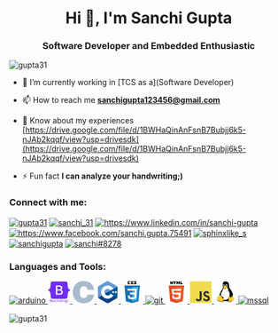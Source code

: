 <h1 align="center">Hi 👋, I'm Sanchi Gupta</h1>
<h3 align="center">Software Developer and Embedded Enthusiastic</h3>

<p align="left"> <img src="https://komarev.com/ghpvc/?username=gupta31&label=Profile%20views&color=0e75b6&style=flat" alt="gupta31" /> </p>

- 🔭 I’m currently working in [TCS as a](Software Developer)

- 📫 How to reach me **sanchigupta123456@gmail.com**

- 📄 Know about my experiences [https://drive.google.com/file/d/1BWHaQinAnFsnB7Bubjj6k5-nJAb2kqqf/view?usp=drivesdk](https://drive.google.com/file/d/1BWHaQinAnFsnB7Bubjj6k5-nJAb2kqqf/view?usp=drivesdk)

- ⚡ Fun fact **I can analyze your handwriting;)**

<h3 align="left">Connect with me:</h3>
<p align="left">
<a href="https://dev.to/gupta31" target="blank"><img align="center" src="https://cdn.jsdelivr.net/npm/simple-icons@3.0.1/icons/dev-dot-to.svg" alt="gupta31" height="30" width="40" /></a>
<a href="https://twitter.com/sanchi_31" target="blank"><img align="center" src="https://cdn.jsdelivr.net/npm/simple-icons@3.0.1/icons/twitter.svg" alt="sanchi_31" height="30" width="40" /></a>
<a href="https://linkedin.com/in/https://www.linkedin.com/in/sanchi-gupta" target="blank"><img align="center" src="https://cdn.jsdelivr.net/npm/simple-icons@3.0.1/icons/linkedin.svg" alt="https://www.linkedin.com/in/sanchi-gupta" height="30" width="40" /></a>
<a href="https://fb.com/https://www.facebook.com/sanchi.gupta.75491" target="blank"><img align="center" src="https://cdn.jsdelivr.net/npm/simple-icons@3.0.1/icons/facebook.svg" alt="https://www.facebook.com/sanchi.gupta.75491" height="30" width="40" /></a>
<a href="https://instagram.com/sphinxlike_s" target="blank"><img align="center" src="https://cdn.jsdelivr.net/npm/simple-icons@3.0.1/icons/instagram.svg" alt="sphinxlike_s" height="30" width="40" /></a>
<a href="https://www.hackerrank.com/sanchigupta" target="blank"><img align="center" src="https://cdn.jsdelivr.net/npm/simple-icons@3.0.1/icons/hackerrank.svg" alt="sanchigupta" height="30" width="40" /></a>
<a href="https://discord.gg/sanchi#8278" target="blank"><img align="center" src="https://cdn.jsdelivr.net/npm/simple-icons@3.0.1/icons/discord.svg" alt="sanchi#8278" height="30" width="40" /></a>
</p>

<h3 align="left">Languages and Tools:</h3>
<p align="left"> <a href="https://www.arduino.cc/" target="_blank"> <img src="https://cdn.worldvectorlogo.com/logos/arduino-1.svg" alt="arduino" width="40" height="40"/> </a> <a href="https://getbootstrap.com" target="_blank"> <img src="https://raw.githubusercontent.com/devicons/devicon/master/icons/bootstrap/bootstrap-plain-wordmark.svg" alt="bootstrap" width="40" height="40"/> </a> <a href="https://www.cprogramming.com/" target="_blank"> <img src="https://raw.githubusercontent.com/devicons/devicon/master/icons/c/c-original.svg" alt="c" width="40" height="40"/> </a> <a href="https://www.w3schools.com/cpp/" target="_blank"> <img src="https://raw.githubusercontent.com/devicons/devicon/master/icons/cplusplus/cplusplus-original.svg" alt="cplusplus" width="40" height="40"/> </a> <a href="https://www.w3schools.com/css/" target="_blank"> <img src="https://raw.githubusercontent.com/devicons/devicon/master/icons/css3/css3-original-wordmark.svg" alt="css3" width="40" height="40"/> </a> <a href="https://git-scm.com/" target="_blank"> <img src="https://www.vectorlogo.zone/logos/git-scm/git-scm-icon.svg" alt="git" width="40" height="40"/> </a> <a href="https://www.w3.org/html/" target="_blank"> <img src="https://raw.githubusercontent.com/devicons/devicon/master/icons/html5/html5-original-wordmark.svg" alt="html5" width="40" height="40"/> </a> <a href="https://developer.mozilla.org/en-US/docs/Web/JavaScript" target="_blank"> <img src="https://raw.githubusercontent.com/devicons/devicon/master/icons/javascript/javascript-original.svg" alt="javascript" width="40" height="40"/> </a> <a href="https://www.linux.org/" target="_blank"> <img src="https://raw.githubusercontent.com/devicons/devicon/master/icons/linux/linux-original.svg" alt="linux" width="40" height="40"/> </a> <a href="https://www.microsoft.com/en-us/sql-server" target="_blank"> <img src="https://cdn.worldvectorlogo.com/logos/microsoft-sql-server.svg" alt="mssql" width="40" height="40"/> </a> </p>

<p><img align="center" src="https://github-readme-stats.vercel.app/api/top-langs?username=gupta31&show_icons=true&locale=en&layout=compact" alt="gupta31" /></p>
